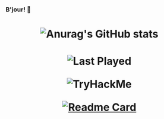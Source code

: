 ### B'jour! :monocle_face:

<h1 align="center">
  
![Anurag's GitHub stats](https://github-readme-stats.vercel.app/api?username=Berlingott&show_icons=true&theme=radical&title_color=0feec5&icon_color=0feec5&text_color=f208bb)

</h1>

<h1 align="center">
  
![Last Played](https://spotify-recently-played-readme.vercel.app/api?user=specterale)  
  

 <img src="https://tryhackme-badges.s3.amazonaws.com/berlingot.png" alt="TryHackMe">
  
  [![Readme Card](https://github-readme-stats.vercel.app/api/pin/?username=Berlingott&repo=github-readme-stats)](https://github.com/anuraghazra/github-readme-stats)
<!--
Source 
github stats: https://github.com/anuraghazra/github-readme-stats#github-stats-card
Spotify recently played: https://github.com/JeffreyCA/spotify-recently-played-readme 
-->
